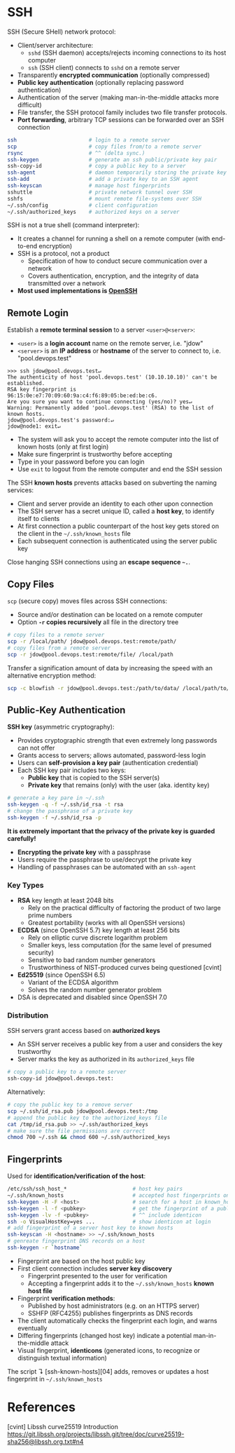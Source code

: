 # SSH

SSH (Secure SHell) network protocol:

* Client/server architecture:
  * `sshd` (SSH daemon) accepts/rejects incoming connections to its host computer
  * `ssh` (SSH client) connects to `sshd` on a remote server
* Transparently **encrypted communication** (optionally compressed)
* **Public key authentication** (optionally replacing password authentication)
* Authentication of the server (making man-in-the-middle attacks more difficult)
* File transfer, the SSH protocol family includes two file transfer protocols.
* **Port forwarding**, arbitrary TCP sessions can be forwarded over an SSH connection

```bash
ssh                       # login to a remote server
scp                       # copy files from/to a remote server
rsync                     # ^^ (delta sync.)
ssh-keygen                # generate an ssh public/private key pair
ssh-copy-id               # copy a public key to a server
ssh-agent                 # daemon temporarily storing the private key
ssh-add                   # add a private key to an SSH agent
ssh-keyscan               # manage host fingerprints
sshuttle                  # private network tunnel over SSH
sshfs                     # mount remote file-systems over SSH
~/.ssh/config             # client configuration
~/.ssh/authorized_keys    # authorized keys on a server
```

SSH is not a true shell (command interpreter):

* It creates a channel for running a shell on a remote computer (with end-to-end encryption)
* SSH is a protocol, not a product
  - Specification of how to conduct secure communication over a network
  - Covers authentication, encryption, and the integrity of data transmitted over a network
* **Most used implementations is [OpenSSH](https://www.openssh.com/)**

## Remote Login

Establish a **remote terminal session** to a server `<user>@<server>`:

* `<user>` is a **login account** name on the remote server, i.e. "jdow"
* `<server>` is an **IP address** or **hostname** of the server to connect to, i.e. "pool.devops.test"

```
>>> ssh jdow@pool.devops.test↵
The authenticity of host 'pool.devops.test' (10.10.10.10)' can't be established.
RSA key fingerprint is 96:15:0e:e7:70:09:60:9a:c4:f6:89:05:be:ed:be:c6.
Are you sure you want to continue connecting (yes/no)? yes↵
Warning: Permanently added 'pool.devops.test' (RSA) to the list of known hosts.
jdow@pool.devops.test's password:↵
jdow@node1: exit↵
```

* The system will ask you to accept the remote computer into the list of known hosts (only at first login)
* Make sure fingerprint is trustworthy before accepting
* Type in your password before you can login
* Use `exit` to logout from the remote computer and end the SSH session

The SSH **known hosts** prevents attacks based on subverting the naming services:

* Client and server provide an identity to each other upon connection
* The SSH server has a secret unique ID, called a **host key**, to identify itself to clients
* At first connection a public counterpart of the host key gets stored on the client in the `~/.ssh/known_hosts` file
* Each subsequent connection is authenticated using the server public key

Close hanging SSH connections using an **escape sequence `~.`**.

## Copy Files

`scp` (secure copy) moves files across SSH connections:

* Source and/or destination can be located on a remote computer
* Option **`-r` copies recursively** all file in the directory tree

```bash
# copy files to a remote server
scp -r /local/path/ jdow@pool.devops.test:remote/path/
# copy files from a remote server
scp -r jdow@pool.devops.test:remote/file/ /local/path
```

Transfer a signification amount of data by increasing the speed with an alternative encryption method:

```bash
scp -c blowfish -r jdow@pool.devops.test:/path/to/data/ /local/path/to/data
```

## Public-Key Authentication

**SSH key** (asymmetric cryptography):

* Provides cryptographic strength that even extremely long passwords can not offer
* Grants access to servers; allows automated, password-less login
* Users can **self-provision a key pair** (authentication credential)
* Each SSH key pair includes two keys:
  - **Public key** that is copied to the SSH server(s)
  - **Private key** that remains (only) with the user (aka. identity key)

```bash
# generate a key pare in ~/.ssh
ssh-keygen -q -f ~/.ssh/id_rsa -t rsa
# change the passphrase of a private key
ssh-keygen -f ~/.ssh/id_rsa -p
```

**It is extremely important that the privacy of the private key is guarded carefully!**

* **Encrypting the private key** with a passphrase
* Users require the passphrase to use/decrypt the private key
* Handling of passphrases can be automated with an `ssh-agent` 

### Key Types

* **RSA** key length at least 2048 bits
  - Rely on the practical difficulty of factoring the product of two large prime numbers
  - Greatest portability (works with all OpenSSH versions)
* **ECDSA** (since OpenSSH 5.7) key length at least 256 bits
  - Rely on elliptic curve discrete logarithm problem
  - Smaller keys, less computation (for the same level of presumed security)
  - Sensitive to bad random number generators
  - Trustworthiness of NIST-produced curves being questioned [cvint]
* **Ed25519** (since OpenSSH 6.5)
  - Variant of the ECDSA algorithm
  - Solves the random number generator problem
* DSA is deprecated and disabled since OpenSSH 7.0


### Distribution

SSH servers grant access based on **authorized keys**

* An SSH server receives a public key from a user and considers the key trustworthy
* Server marks the key as authorized in its `authorized_keys` file

```bash
# copy a public key to a remote server
ssh-copy-id jdow@pool.devops.test:
```

Alternatively:

```bash
# copy the public key to a remove server
scp ~/.ssh/id_rsa.pub jdow@pool.devops.test:/tmp
# append the public key to the authorized_keys file
cat /tmp/id_rsa.pub >> ~/.ssh/authorized_keys
# make sure the file permissions are correct
chmod 700 ~/.ssh && chmod 600 ~/.ssh/authorized_keys
```

## Fingerprints

Used for **identification/verification of the host**:

```bash
/etc/ssh/ssh_host_*                     # host key pairs
~/.ssh/known_hosts                      # accepted host fingerprints on the client
ssh-keygen -H -F <host>                 # search for a host in known_hosts
ssh-keygen -l -f <pubkey>               # get the fingerprint of a public key
ssh-keygen -lv -f <pubkey>              # ^^ include identicon
ssh -o VisualHostKey=yes ...            # show identicon at login
# add fingerprint of a server host key to known hosts
ssh-keyscan -H <hostname> >> ~/.ssh/known_hosts
# genreate fingerprint DNS records on a host
ssh-keygen -r `hostname`
```

* Fingerprint are based on the host public key
* First client connection includes **server key discovery**
  - Fingerprint presented to the user for verification
  - Accepting a fingerprint adds it to the `~/.ssh/known_hosts` **known host file**
* Fingerprint **verification methods**:
  - Published by host administrators (e.g. on an HTTPS server)
  - SSHFP (RFC4255) publishes fingerprints as DNS records
* The client automatically checks the fingerprint each login, and warns eventually
* Differing fingerprints (changed host key) indicate a potential man-in-the-middle attack
* Visual fingerprint, **identicons** (generated icons, to recognize or distinguish textual information)

The script ↴ [ssh-known-hosts][04] adds, removes or updates a host fingerprint in `~/.ssh/known_hosts`

# References

[cvint] Libssh curve25519 Introduction  
<https://git.libssh.org/projects/libssh.git/tree/doc/curve25519-sha256@libssh.org.txt#n4>

